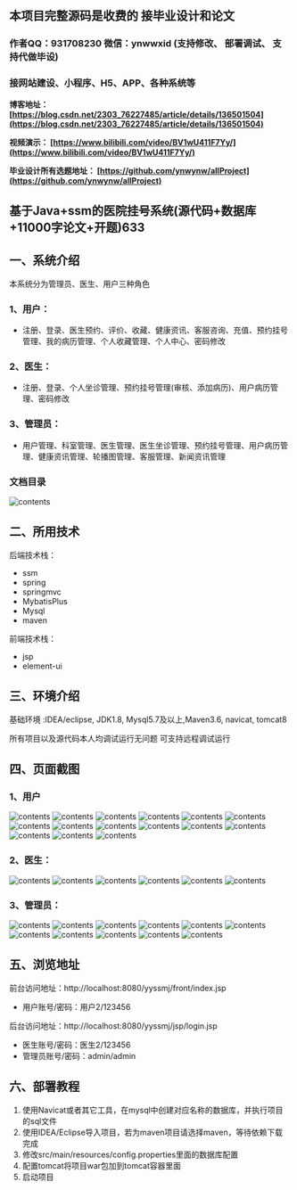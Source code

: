## 本项目完整源码是收费的  接毕业设计和论文

### 作者QQ：931708230 微信：ynwwxid (支持修改、 部署调试、 支持代做毕设)

### 接网站建设、小程序、H5、APP、各种系统等

**博客地址：
[https://blog.csdn.net/2303_76227485/article/details/136501504](https://blog.csdn.net/2303_76227485/article/details/136501504)**

**视频演示：
[https://www.bilibili.com/video/BV1wU411F7Yy/](https://www.bilibili.com/video/BV1wU411F7Yy/)**

**毕业设计所有选题地址：
[https://github.com/ynwynw/allProject](https://github.com/ynwynw/allProject)**

## 基于Java+ssm的医院挂号系统(源代码+数据库+11000字论文+开题)633

## 一、系统介绍
本系统分为管理员、医生、用户三种角色

### 1、用户：
- 注册、登录、医生预约、评价、收藏、健康资讯、客服咨询、充值、预约挂号管理、我的病历管理、个人收藏管理、个人中心、密码修改
### 2、医生：
- 注册、登录、个人坐诊管理、预约挂号管理(审核、添加病历)、用户病历管理、密码修改
### 3、管理员：
- 用户管理、科室管理、医生管理、医生坐诊管理、预约挂号管理、用户病历管理、健康资讯管理、轮播图管理、客服管理、新闻资讯管理

### 文档目录
![contents](./picture/picture1.png)
## 二、所用技术

后端技术栈：

- ssm
- spring
- springmvc
- MybatisPlus
- Mysql
- maven

前端技术栈：

- jsp
- element-ui

## 三、环境介绍

基础环境 :IDEA/eclipse, JDK1.8, Mysql5.7及以上,Maven3.6, navicat, tomcat8

所有项目以及源代码本人均调试运行无问题 可支持远程调试运行

## 四、页面截图
### 1、用户
![contents](./picture/picture2.png)
![contents](./picture/picture3.png)
![contents](./picture/picture4.png)
![contents](./picture/picture5.png)
![contents](./picture/picture6.png)
![contents](./picture/picture7.png)
![contents](./picture/picture8.png)
![contents](./picture/picture9.png)
![contents](./picture/picture10.png)
![contents](./picture/picture11.png)
![contents](./picture/picture12.png)
![contents](./picture/picture13.png)
![contents](./picture/picture14.png)
![contents](./picture/picture15.png)
![contents](./picture/picture16.png)

### 2、医生：
![contents](./picture/picture17.png)
![contents](./picture/picture18.png)
![contents](./picture/picture19.png)
![contents](./picture/picture20.png)
![contents](./picture/picture21.png)
![contents](./picture/picture22.png)

### 3、管理员：
![contents](./picture/picture23.png)
![contents](./picture/picture24.png)
![contents](./picture/picture25.png)
![contents](./picture/picture26.png)
![contents](./picture/picture27.png)
![contents](./picture/picture28.png)
![contents](./picture/picture29.png)
![contents](./picture/picture30.png)
![contents](./picture/picture31.png)
![contents](./picture/picture32.png)
![contents](./picture/picture33.png)

## 五、浏览地址

前台访问地址：http://localhost:8080/yyssmj/front/index.jsp
- 用户账号/密码：用户2/123456

后台访问地址：http://localhost:8080/yyssmj/jsp/login.jsp
- 医生账号/密码：医生2/123456
- 管理员账号/密码：admin/admin

## 六、部署教程
1. 使用Navicat或者其它工具，在mysql中创建对应名称的数据库，并执行项目的sql文件
2. 使用IDEA/Eclipse导入项目，若为maven项目请选择maven，等待依赖下载完成
3. 修改src/main/resources/config.properties里面的数据库配置
4. 配置tomcat将项目war包加到tomcat容器里面
5. 启动项目


